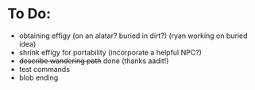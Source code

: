 # To Do:
* obtaining effigy (on an alatar? buried in dirt?) (ryan working on buried idea)
* shrink effigy for portability (incorporate a helpful NPC?)
* ~~describe wandering path~~ done (thanks aadit!)
* test commands
* blob ending
